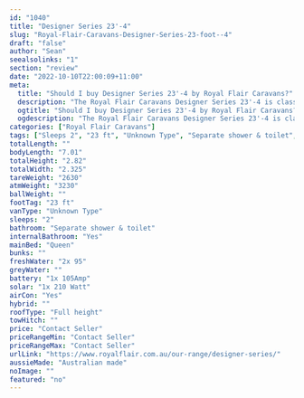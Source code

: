 ```yaml
---
id: "1040"
title: "Designer Series 23'-4"
slug: "Royal-Flair-Caravans-Designer-Series-23-foot--4"
draft: "false"
author: "Sean"
seealsolinks: "1"
section: "review"
date: "2022-10-10T22:00:09+11:00"
meta:
  title: "Should I buy Designer Series 23'-4 by Royal Flair Caravans?"
  description: "The Royal Flair Caravans Designer Series 23'-4 is classed as Unknown Type, and sleeps 2 people. It is Australian made and comes in at 23 ft. It generally has Separate shower & toilet."
  ogtitle: "Should I buy Designer Series 23'-4 by Royal Flair Caravans?"
  ogdescription: "The Royal Flair Caravans Designer Series 23'-4 is classed as Unknown Type, and sleeps 2 people. It is Australian made and comes in at 23 ft. It generally has Separate shower & toilet."
categories: ["Royal Flair Caravans"]
tags: ["Sleeps 2", "23 ft", "Unknown Type", "Separate shower & toilet", "Full height", "Price Unknown", "Australian made"]
totalLength: ""
bodyLength: "7.01"
totalHeight: "2.82"
totalWidth: "2.325"
tareWeight: "2630"
atmWeight: "3230"
ballWeight: ""
footTag: "23 ft"
vanType: "Unknown Type"
sleeps: "2"
bathroom: "Separate shower & toilet"
internalBathroom: "Yes"
mainBed: "Queen"
bunks: ""
freshWater: "2x 95"
greyWater: ""
battery: "1x 105Amp"
solar: "1x 210 Watt"
airCon: "Yes"
hybrid: ""
roofType: "Full height"
towHitch: ""
price: "Contact Seller"
priceRangeMin: "Contact Seller"
priceRangeMax: "Contact Seller"
urlLink: "https://www.royalflair.com.au/our-range/designer-series/"
aussieMade: "Australian made"
noImage: ""
featured: "no"
---
```

